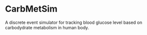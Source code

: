 # CarbMetSim
A discrete event simulator for tracking blood glucose level based on carbodydrate metabolism in human body.
